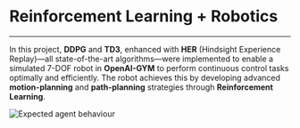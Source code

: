 # Reinforcement Learning + Robotics

---

In this project, **DDPG** and **TD3**, enhanced with **HER** (Hindsight Experience Replay)—all state-of-the-art algorithms—were implemented to enable a simulated 7-DOF robot in **OpenAI-GYM** to perform continuous control tasks optimally and efficiently. The robot achieves this by developing advanced **motion-planning** and **path-planning** strategies through **Reinforcement Learning**.

![Expected agent behaviour](https://pub.mdpi-res.com/sensors/sensors-23-00515/article_deploy/html/images/sensors-23-00515-g003.png?1672732882)
